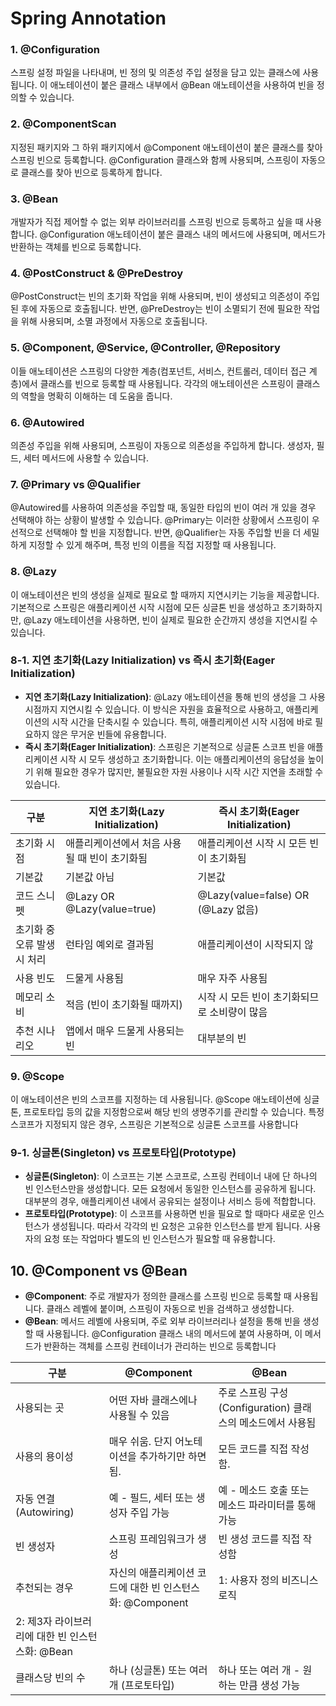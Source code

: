 # Spring Annotation
### **1. @Configuration**

스프링 설정 파일을 나타내며, 빈 정의 및 의존성 주입 설정을 담고 있는 클래스에 사용됩니다. 이 애노테이션이 붙은 클래스 내부에서 @Bean 애노테이션을 사용하여 빈을 정의할 수 있습니다.

### **2. @ComponentScan**

지정된 패키지와 그 하위 패키지에서 @Component 애노테이션이 붙은 클래스를 찾아 스프링 빈으로 등록합니다. @Configuration 클래스와 함께 사용되며, 스프링이 자동으로 클래스를 찾아 빈으로 등록하게 합니다.

### **3. @Bean**

개발자가 직접 제어할 수 없는 외부 라이브러리를 스프링 빈으로 등록하고 싶을 때 사용합니다. @Configuration 애노테이션이 붙은 클래스 내의 메서드에 사용되며, 메서드가 반환하는 객체를 빈으로 등록합니다.

### **4. @PostConstruct & @PreDestroy**

@PostConstruct는 빈의 초기화 작업을 위해 사용되며, 빈이 생성되고 의존성이 주입된 후에 자동으로 호출됩니다. 반면, @PreDestroy는 빈이 소멸되기 전에 필요한 작업을 위해 사용되며, 소멸 과정에서 자동으로 호출됩니다.

### **5. @Component, @Service, @Controller, @Repository**

이들 애노테이션은 스프링의 다양한 계층(컴포넌트, 서비스, 컨트롤러, 데이터 접근 계층)에서 클래스를 빈으로 등록할 때 사용됩니다. 각각의 애노테이션은 스프링이 클래스의 역할을 명확히 이해하는 데 도움을 줍니다.

### **6. @Autowired**

의존성 주입을 위해 사용되며, 스프링이 자동으로 의존성을 주입하게 합니다. 생성자, 필드, 세터 메서드에 사용할 수 있습니다.

### **7. @Primary vs @Qualifier**

@Autowired를 사용하여 의존성을 주입할 때, 동일한 타입의 빈이 여러 개 있을 경우 선택해야 하는 상황이 발생할 수 있습니다. @Primary는 이러한 상황에서 스프링이 우선적으로 선택해야 할 빈을 지정합니다. 반면, @Qualifier는 자동 주입할 빈을 더 세밀하게 지정할 수 있게 해주며, 특정 빈의 이름을 직접 지정할 때 사용됩니다.

### **8. @Lazy**

이 애노테이션은 빈의 생성을 실제로 필요로 할 때까지 지연시키는 기능을 제공합니다. 기본적으로 스프링은 애플리케이션 시작 시점에 모든 싱글톤 빈을 생성하고 초기화하지만, @Lazy 애노테이션을 사용하면, 빈이 실제로 필요한 순간까지 생성을 지연시킬 수 있습니다.

### **8-1. 지연 초기화(Lazy Initialization) vs 즉시 초기화(Eager Initialization)**

- **지연 초기화(Lazy Initialization)**: @Lazy 애노테이션을 통해 빈의 생성을 그 사용 시점까지 지연시킬 수 있습니다. 이 방식은 자원을 효율적으로 사용하고, 애플리케이션의 시작 시간을 단축시킬 수 있습니다. 특히, 애플리케이션 시작 시점에 바로 필요하지 않은 무거운 빈들에 유용합니다.
- **즉시 초기화(Eager Initialization)**: 스프링은 기본적으로 싱글톤 스코프 빈을 애플리케이션 시작 시 모두 생성하고 초기화합니다. 이는 애플리케이션의 응답성을 높이기 위해 필요한 경우가 많지만, 불필요한 자원 사용이나 시작 시간 지연을 초래할 수 있습니다.
 
| 구분 | 지연 초기화(Lazy Initialization) | 즉시 초기화(Eager Initialization) |
  | --- | --- | --- |
  | 초기화 시점 | 애플리케이션에서 처음 사용될 때 빈이 초기화됨 | 애플리케이션 시작 시 모든 빈이 초기화됨 |
  | 기본값 | 기본값 아님 | 기본값 |
  | 코드 스니펫 | @Lazy OR @Lazy(value=true) | @Lazy(value=false) OR (@Lazy 없음) |
  | 초기화 중 오류 발생 시 처리 | 런타임 예외로 결과됨 | 애플리케이션이 시작되지 않 |
  | 사용 빈도 | 드물게 사용됨 | 매우 자주 사용됨 |
  | 메모리 소비 | 적음 (빈이 초기화될 때까지) | 시작 시 모든 빈이 초기화되므로 소비량이 많음 |
  | 추천 시나리오 | 앱에서 매우 드물게 사용되는 빈 | 대부분의 빈 |
### **9. @Scope**

이 애노테이션은 빈의 스코프를 지정하는 데 사용됩니다. @Scope 애노테이션에 싱글톤, 프로토타입 등의 값을 지정함으로써 해당 빈의 생명주기를 관리할 수 있습니다. 특정 스코프가 지정되지 않은 경우, 스프링은 기본적으로 싱글톤 스코프를 사용합니다

### **9-1. 싱글톤(Singleton) vs 프로토타입(Prototype)**

- **싱글톤(Singleton)**: 이 스코프는 기본 스코프로, 스프링 컨테이너 내에 단 하나의 빈 인스턴스만을 생성합니다. 모든 요청에서 동일한 인스턴스를 공유하게 됩니다. 대부분의 경우, 애플리케이션 내에서 공유되는 설정이나 서비스 등에 적합합니다.
- **프로토타입(Prototype)**: 이 스코프를 사용하면 빈을 필요로 할 때마다 새로운 인스턴스가 생성됩니다. 따라서 각각의 빈 요청은 고유한 인스턴스를 받게 됩니다. 사용자의 요청 또는 작업마다 별도의 빈 인스턴스가 필요할 때 유용합니다.


## **10. @Component vs @Bean**

- **@Component**: 주로 개발자가 정의한 클래스를 스프링 빈으로 등록할 때 사용됩니다. 클래스 레벨에 붙이며, 스프링이 자동으로 빈을 검색하고 생성합니다.
- **@Bean**: 메서드 레벨에 사용되며, 주로 외부 라이브러리나 설정을 통해 빈을 생성할 때 사용됩니다. @Configuration 클래스 내의 메서드에 붙여 사용하며, 이 메서드가 반환하는 객체를 스프링 컨테이너가 관리하는 빈으로 등록합니다

| 구분                              | @Component | @Bean |
|---------------------------------| --- | --- |
| 사용되는 곳                          | 어떤 자바 클래스에나 사용될 수 있음 | 주로 스프링 구성(Configuration) 클래스의 메소드에서 사용됨 |
| 사용의 용이성                         | 매우 쉬움. 단지 어노테이션을 추가하기만 하면 됨. | 모든 코드를 직접 작성함. |
| 자동 연결(Autowiring)               | 예 - 필드, 세터 또는 생성자 주입 가능 | 예 - 메소드 호출 또는 메소드 파라미터를 통해 가능 |
| 빈 생성자                           | 스프링 프레임워크가 생성 | 빈 생성 코드를 직접 작성함 |
| 추천되는 경우                         | 자신의 애플리케이션 코드에 대한 빈 인스턴스화: @Component | 1: 사용자 정의 비즈니스 로직
 2: 제3자 라이브러리에 대한 빈 인스턴스화: @Bean |
| 클래스당 빈의 수                       | 하나 (싱글톤) 또는 여러 개 (프로토타입) | 하나 또는 여러 개 - 원하는 만큼 생성 가능 |